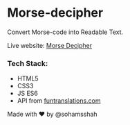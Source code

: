 # Morse-decipher
Convert Morse-code into Readable Text.

Live website: [Morse Decipher](https://morsedecipher.netlify.app/)

### Tech Stack:
* HTML5
* CSS3
* JS ES6
* API from [funtranslations.com](https://funtranslations.com/api/morse)

Made with ♥ by @sohamsshah
